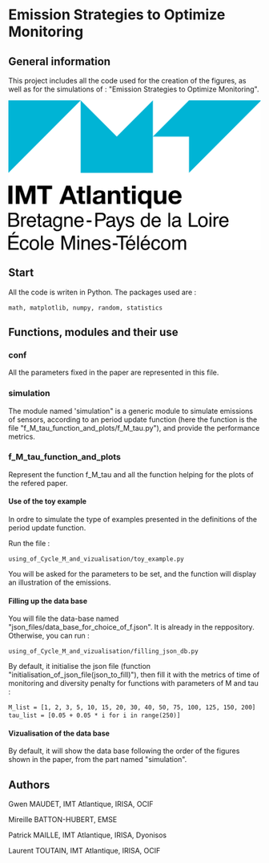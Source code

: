# Emission Strategies to Optimize Monitoring

## General information
This project includes all the code used for the creation of the figures, as well as for the simulations of : "Emission Strategies to Optimize Monitoring". 

![](https://github.com/gwenmaudet/emission_strategies_to_optimize_monitoring/blob/master/images/Logo_IMT_Atlantique.png)


## Start
All the code is writen in Python. The packages used are :

    math, matplotlib, numpy, random, statistics
    
## Functions, modules and their use
### conf
All the parameters fixed in the paper are represented in this file.

### simulation
The module named 'simulation" is a generic module to simulate emissions of sensors, according to an period update function (here the function is the file "f_M_tau_function_and_plots/f_M_tau.py"), and provide the performance metrics.

### f_M_tau_function_and_plots
Represent the function f_M_tau and all the function helping for the plots of the refered paper.
#### Use of the toy example
In ordre to simulate the type of examples presented in the definitions of the period update function.

Run the file :
```
using_of_Cycle_M_and_vizualisation/toy_example.py
```
You will be asked for the parameters to be set, and the function will display an illustration of the emissions.
#### Filling up the data base
You will file the data-base named "json_files/data_base_for_choice_of_f.json". It is already in the reppository. Otherwise, you can run :
```
using_of_Cycle_M_and_vizualisation/filling_json_db.py
```
By default, it initialise the json file (function "initialisation_of_json_file(json_to_fill)"), then fill it with the metrics of time of monitoring and diversity penalty for functions with parameters of M and tau : 
```
M_list = [1, 2, 3, 5, 10, 15, 20, 30, 40, 50, 75, 100, 125, 150, 200]
tau_list = [0.05 + 0.05 * i for i in range(250)]
```

#### Vizualisation of the data base 
By default, it will show the data base following the order of the figures shown in the paper, from the part named "simulation".


## Authors
Gwen MAUDET, IMT Atlantique, IRISA, OCIF

Mireille BATTON-HUBERT, EMSE

Patrick MAILLE, IMT Atlantique, IRISA, Dyonisos

Laurent TOUTAIN, IMT Atlantique, IRISA, OCIF



